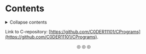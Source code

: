 # Contents
<details>
<summary>Collapse contents</summary>

1. [Basics](https://github.com/C0DER11101/CPP/tree/quickCPP/Basics).
2. [Memory management](https://github.com/C0DER11101/CPP/tree/quickCPP/MemManagement).
3. [Type conversions](https://github.com/C0DER11101/CPP/blob/quickCPP/TypeConversions/1.md).
4. [Functions](https://github.com/C0DER11101/CPP/tree/quickCPP/Functions).
5. [Classes and objects](https://github.com/C0DER11101/CPP/tree/quickCPP/ClassesAndObjects).
6. [Friendly functions](https://github.com/C0DER11101/CPP/tree/quickCPP/FriendlyFunctions).
7. [Pointers to class members](https://github.com/C0DER11101/CPP/tree/quickCPP/PointersToClassMembers).
8. [Local classes](https://github.com/C0DER11101/CPP/tree/quickCPP/LocalClasses).
9. [Constructors and destructors](https://github.com/C0DER11101/CPP/tree/quickCPP/ConstructorsDestructors).
10. [Inheritance](https://github.com/C0DER11101/CPP/tree/quickCPP/Inheritance).
11. [Constructors in Derived classes](https://github.com/C0DER11101/CPP/tree/quickCPP/ConstructorsInDerivedClasses).
12. [Embedded classes](https://github.com/C0DER11101/CPP/tree/quickCPP/EmbeddedClasses).
13. [Operator overloading](https://github.com/C0DER11101/CPP/tree/quickCPP/OperatorOverloading).
14. [Type conversions among incompatible types](https://github.com/C0DER11101/CPP/tree/quickCPP/Conversions).
15. [Pointers, virtual functions and polymorphism](https://github.com/C0DER11101/CPP/tree/quickCPP/PointersVirtualFunctionsAndPolymorphism).
	1. [The `this` pointer](https://github.com/C0DER11101/CPP/tree/quickCPP/PointersVirtualFunctionsAndPolymorphism/ThisPointer).
	2. [Abstract classes](https://github.com/C0DER11101/CPP/tree/quickCPP/AbstractClasses).
	3. [Virtual functions](https://github.com/C0DER11101/CPP/tree/quickCPP/PointersVirtualFunctionsAndPolymorphism/VirtualFunctions).
	4. [Virtual constructors and destructors](https://github.com/C0DER11101/CPP/tree/quickCPP/PointersVirtualFunctionsAndPolymorphism/VirtualConstructorsAndDestructors).
	5. [Polymorphism](https://github.com/C0DER11101/CPP/tree/quickCPP/PointersVirtualFunctionsAndPolymorphism/Polymorphism).
16. [Templates](https://github.com/C0DER11101/CPP/tree/quickCPP/Templates).
17. [Exception handling](https://github.com/C0DER11101/CPP/tree/quickCPP/ExceptionHandling).
18. [Deep copy and Shallow copy](https://github.com/C0DER11101/CPP/tree/quickCPP/DeepCopyAndShallowCopy).

</details>

Link to C-repository:  [https://github.com/C0DER11101/CPrograms](https://github.com/C0DER11101/CPrograms).

<p align="center">
&#9678; &#9678; &#9678;
</p>
